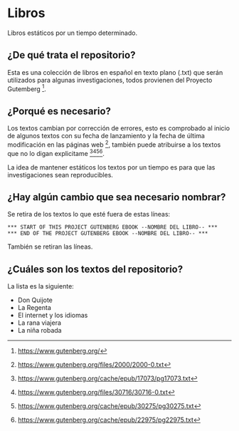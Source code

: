 # Libros
Libros estáticos por un tiempo determinado.

## ¿De qué trata el repositorio?
Esta es una colección de libros en español en texto plano (.txt) que serán utilizados para algunas investigaciones, todos provienen del Proyecto Gutemberg [^fn1]. 

## ¿Porqué es necesario?
Los textos cambian por corrección de errores, esto es comprobado al inicio de algunos textos con su fecha de lanzamiento y la fecha de última modificación en las páginas web [^fn2], también puede atribuirse a los textos que no lo digan explicitame [^fn3][^fn4][^fn5][^fn6].

La idea de mantener estáticos los textos por un tiempo es para que las investigaciones sean reproducibles.

## ¿Hay algún cambio que sea necesario nombrar?
Se retira de los textos lo que esté fuera de estas líneas:

```
*** START OF THIS PROJECT GUTENBERG EBOOK --NOMBRE DEL LIBRO-- ***
*** END OF THE PROJECT GUTENBERG EBOOK --NOMBRE DEL LIBRO-- ***
```

También se retiran las líneas.

## ¿Cuáles son los textos del repositorio?
La lista es la siguiente:

* Don Quijote
* La Regenta
* El internet y los idiomas
* La rana viajera
* La niña robada

[^fn1]: https://www.gutenberg.org/
[^fn2]: https://www.gutenberg.org/files/2000/2000-0.txt
[^fn3]: https://www.gutenberg.org/cache/epub/17073/pg17073.txt
[^fn4]: https://www.gutenberg.org/files/30716/30716-0.txt
[^fn5]: https://www.gutenberg.org/cache/epub/30275/pg30275.txt
[^fn6]: https://www.gutenberg.org/cache/epub/22975/pg22975.txt
